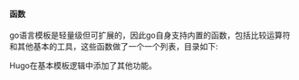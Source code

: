 #### 函数

go语言模板是轻量级但可扩展的，因此go自身支持内置的函数，包括比较运算符和其他基本的工具，这些函数做了一个一个列表，目录如下:

Hugo在基本模板逻辑中添加了其他功能。





